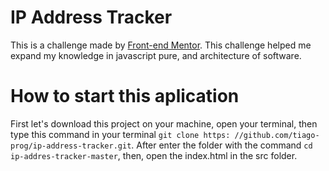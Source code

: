 ﻿# IP Address Tracker

This is a challenge made by [Front-end Mentor](https://www.frontendmentor.io/). This challenge helped me expand my knowledge in javascript pure, and architecture of software.

# How to start this aplication

First let's download this project on your machine, open your terminal, then type this command in your terminal `git clone https: //github.com/tiago-prog/ip-address-tracker.git`. After enter the folder with the command `cd ip-addres-tracker-master`, then, open the index.html in the src folder.
